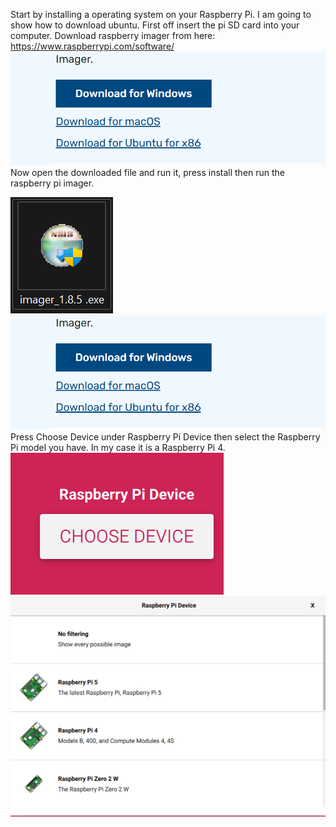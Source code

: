 Start by installing a operating system on your Raspberry Pi. I am going to show how to download ubuntu.
First off insert the pi SD card into your computer.
Download raspberry imager from here: https://www.raspberrypi.com/software/ 
![alt text](image.png)
Now open the downloaded file and run it, press install then run the raspberry pi imager.

![alt text](image-2.png)
![alt text](image-1.png)
Press Choose Device under Raspberry Pi Device then select the Raspberry Pi model you have. In my case it is a Raspberry Pi 4.
![alt text](image-3.png)
![alt text](image-4.png)
